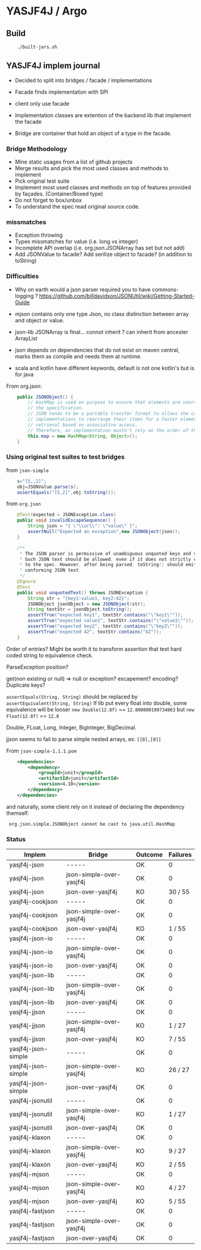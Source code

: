 # YASJF4J / Argo

## Build

```bash
	./built-jars.sh
```


## YASJF4J implem journal

 * Decided to split into bridges / facade / implementations
 * Facade finds implementation with SPI
 * client only use facade


 * Implementation classes are extention of the backend lib that implement the facade
 * Bridge are container that hold an object of a type in the facade.


### Bridge Methodology

 * Mine static usages from a list of github projects
 * Merge results and pick the most used classes and methods to implement
 * Pick original test suite
 * Implement most used classes and methods on top of features provided by façades. (Container/Boxed type)
 * Do not forget to box/unbox
 * To understand the spec read original source code.

### missmatches

 * Exception throwing
 * Types missmatches for value (i.e. long vs integer)
 * Incomplete API overlap (i.e. org.json.JSONArray has set but not add)
 * Add JSONValue to facade? Add serilize object to facade? (in addition to toString)


### Difficulties

 * Why on earth would a json parser required you to have commons-logging ? https://github.com/billdavidson/JSONUtil/wiki/Getting-Started-Guide

 * mjson contains only one type Json, no class distinction between array and object or value.
 * json-lib JSONArray is final... connot inherit ? can inherit from ancester ArrayList
 * json depends on dependencies that do not exist on maven central, marks them as compile and needs them at runtime.

 * scala and kotlin have different keywords, default is not one kotlin's but is for java

From org.json:
```java
    public JSONObject() {
        // HashMap is used on purpose to ensure that elements are unordered by 
        // the specification.
        // JSON tends to be a portable transfer format to allows the container 
        // implementations to rearrange their items for a faster element 
        // retrieval based on associative access.
        // Therefore, an implementation mustn't rely on the order of the item.
        this.map = new HashMap<String, Object>();
    }
```

### Using original test suites to test bridges

from `json-simple`
```java
    s="[5,,2]";
    obj=JSONValue.parse(s);
    assertEquals("[5,2]",obj.toString());
```

from `org.json`
```java
    @Test(expected = JSONException.class)
    public void invalidEscapeSequence() {
        String json = "{ \"\\url\": \"value\" }";
        assertNull("Expected an exception",new JSONObject(json));
    }

	/**
     * The JSON parser is permissive of unambiguous unquoted keys and values.
     * Such JSON text should be allowed, even if it does not strictly conform
     * to the spec. However, after being parsed, toString() should emit strictly
     * conforming JSON text.  
     */
    @Ignore
    @Test
    public void unquotedText() throws JSONException {
        String str = "{key1:value1, key2:42}";
        JSONObject jsonObject = new JSONObject(str);
        String textStr = jsonObject.toString();
        assertTrue("expected key1", textStr.contains("\"key1\""));
        assertTrue("expected value1", textStr.contains("\"value1\""));
        assertTrue("expected key2", textStr.contains("\"key2\""));
        assertTrue("expected 42", textStr.contains("42"));
    }
```

Order of entries?
Might be worth it to transform assertion that test hard coded string to equivalence check.

ParseException position?

get(non existing or null) => null or exception?
escapement?
encoding?
Duplicate keys?

`assertEquals(String, String)` should be replaced by `assertEquivalent(String, String)`
If lib put every float into double, some equivalence will be looser `new Double(12.8f)` == `12.800000190734863` but `new Float(12.8f)` == `12.8`

Double, FLoat, Long, Integer, BigInteger, BigDecimal.

jjson seems to fail to parse simple nested arrays, ex: `[[0],[0]]`


From `json-simple-1.1.1.pom`
```xml
    <dependencies>
        <dependency>
            <groupId>junit</groupId>
            <artifactId>junit</artifactId>
            <version>4.10</version>
        </dependency>
    </dependencies>
```

and naturally, some client rely on it instead of declaring the dependency themself.



` org.json.simple.JSONObject cannot be cast to java.util.HashMap`




### Status

|              Implem |                   Bridge |  Outcome | Failures |
|-------------------- |------------------------- |--------- |--------- |
|        yasjf4j-json |                    ----- |       OK | 0        |
|        yasjf4j-json | json-simple-over-yasjf4j |       OK | 0        |
|        yasjf4j-json |        json-over-yasjf4j |       KO | 30 / 55  |
|    yasjf4j-cookjson |                    ----- |       OK | 0        |
|    yasjf4j-cookjson | json-simple-over-yasjf4j |       OK | 0        |
|    yasjf4j-cookjson |        json-over-yasjf4j |       KO | 1 / 55   |
|     yasjf4j-json-io |                    ----- |       OK | 0        |
|     yasjf4j-json-io | json-simple-over-yasjf4j |       OK | 0        |
|     yasjf4j-json-io |        json-over-yasjf4j |       OK | 0        |
|    yasjf4j-json-lib |                    ----- |       OK | 0        |
|    yasjf4j-json-lib | json-simple-over-yasjf4j |       OK | 0        |
|    yasjf4j-json-lib |        json-over-yasjf4j |       OK | 0        |
|       yasjf4j-jjson |                    ----- |       OK | 0        |
|       yasjf4j-jjson | json-simple-over-yasjf4j |       KO | 1 / 27   |
|       yasjf4j-jjson |        json-over-yasjf4j |       KO | 7 / 55   |
| yasjf4j-json-simple |                    ----- |       OK | 0        |
| yasjf4j-json-simple | json-simple-over-yasjf4j |       KO | 26 / 27  |
| yasjf4j-json-simple |        json-over-yasjf4j |       OK | 0        |
|    yasjf4j-jsonutil |                    ----- |       OK | 0        |
|    yasjf4j-jsonutil | json-simple-over-yasjf4j |       KO | 1 / 27   |
|    yasjf4j-jsonutil |        json-over-yasjf4j |       OK | 0        |
|      yasjf4j-klaxon |                    ----- |       OK | 0        |
|      yasjf4j-klaxon | json-simple-over-yasjf4j |       KO | 9 / 27   |
|      yasjf4j-klaxon |        json-over-yasjf4j |       KO | 2 / 55   |
|       yasjf4j-mjson |                    ----- |       OK | 0        |
|       yasjf4j-mjson | json-simple-over-yasjf4j |       KO | 4 / 27   |
|       yasjf4j-mjson |        json-over-yasjf4j |       KO | 5 / 55   |
|    yasjf4j-fastjson |                    ----- |       OK | 0        |
|    yasjf4j-fastjson | json-simple-over-yasjf4j |       OK | 0        |
|    yasjf4j-fastjson |        json-over-yasjf4j |       OK | 0        |
